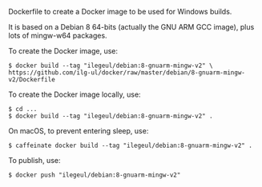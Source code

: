 Dockerfile to create a Docker image to be used for Windows builds.

It is based on a Debian 8 64-bits (actually the GNU ARM GCC image), plus lots of mingw-w64 packages.

To create the Docker image, use:

```
$ docker build --tag "ilegeul/debian:8-gnuarm-mingw-v2" \
https://github.com/ilg-ul/docker/raw/master/debian/8-gnuarm-mingw-v2/Dockerfile
```

To create the Docker image locally, use:

```
$ cd ...
$ docker build --tag "ilegeul/debian:8-gnuarm-mingw-v2" .
```

On macOS, to prevent entering sleep, use:

```
$ caffeinate docker build --tag "ilegeul/debian:8-gnuarm-mingw-v2" .
```

To publish, use:

```
$ docker push "ilegeul/debian:8-gnuarm-mingw-v2"
```

